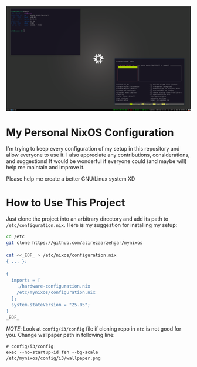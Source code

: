 ![my setup](setup.png)

# My Personal NixOS Configuration
I'm trying to keep every configuration of my setup in this repository and allow everyone to use it.
I also appreciate any contributions, considerations, and suggestions!
It would be wonderful if everyone could (and maybe will) help me maintain and improve it.

Please help me create a better GNU/Linux system XD

# How to Use This Project
Just clone the project into an arbitrary directory and add its path to `/etc/configuration.nix`.
Here is my suggestion for installing my setup:

```bash
cd /etc
git clone https://github.com/alirezaarzehgar/mynixos

cat <<_EOF_ > /etc/nixos/configuration.nix 
{ ... }:

{
  imports = [
    ./hardware-configuration.nix
    /etc/mynixos/configuration.nix
  ];
  system.stateVersion = "25.05";
}
_EOF_
```

*NOTE*: Look at `config/i3/config` file if cloning repo in `etc` is not good for you.
Change wallpaper path in following line:

```plaintext
# config/i3/config
exec --no-startup-id feh --bg-scale /etc/mynixos/config/i3/wallpaper.png
```
